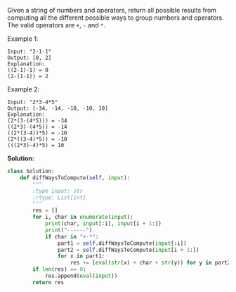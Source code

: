 Given a string of numbers and operators, return all possible results from computing all the different possible ways to group numbers and operators. The valid operators are `+`, `-` and `*`.

Example 1:
```
Input: "2-1-1"
Output: [0, 2]
Explanation: 
((2-1)-1) = 0 
(2-(1-1)) = 2
```
Example 2:
```
Input: "2*3-4*5"
Output: [-34, -14, -10, -10, 10]
Explanation: 
(2*(3-(4*5))) = -34 
((2*3)-(4*5)) = -14 
((2*(3-4))*5) = -10 
(2*((3-4)*5)) = -10 
(((2*3)-4)*5) = 10
```
**Solution:**
```python
class Solution:
    def diffWaysToCompute(self, input):
        """
        :type input: str
        :rtype: List[int]
        """
        res = []
        for i, char in enumerate(input):
            print(char, input[:i], input[i + 1:])
            print("------")
            if char in "+-*":
                part1 = self.diffWaysToCompute(input[:i])
                part2 = self.diffWaysToCompute(input[i + 1:])
                for x in part1:
                    res += [eval(str(x) + char + str(y)) for y in part2]
        if len(res) == 0:
            res.append(eval(input))
        return res
```
